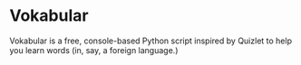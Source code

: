 # Vokabular
Vokabular is a free, console-based Python script inspired by Quizlet to help you learn words (in, say, a foreign language.)

